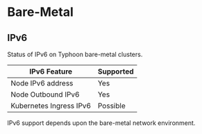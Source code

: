 # Bare-Metal

## IPv6

Status of IPv6 on Typhoon bare-metal clusters.

| IPv6 Feature            | Supported |
|-------------------------|-----------|
| Node IPv6 address       | Yes       |
| Node Outbound IPv6      | Yes       |
| Kubernetes Ingress IPv6 | Possible  |

IPv6 support depends upon the bare-metal network environment.
